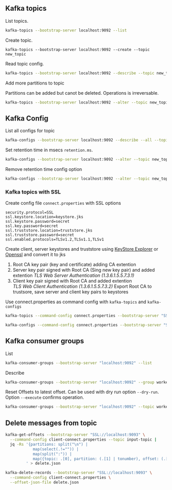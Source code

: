 ## Kafka topics

List topics.

```bash
kafka-topics --bootstrap-server localhost:9092 --list
```

Create topic.

```bahs
kafka-topics --bootstrap-server localhost:9092 --create --topic new_topic
```

Read topic config.

```bash
kafka-topics --bootstrap-server localhost:9092 --describe --topic new_topic
```

Add more partitions to topic

Partitions can be added but canot be deleted. Operations is irreversable.

```bash
kafka-topics --bootstrap-server localhost:9092 --alter --topic new_topic --partitions 4
```

## Kafka Config

List all configs for topic

```bash
kafka-configs --bootstrap-server localhost:9092 --describe --all --topic new_topic
```

Set retention time in msecs `retention.ms`.

```bash
kafka-configs --bootstrap-server localhost:9092 --alter --topic new_topic --add-config retention.ms=10000
```

Remove retention time config option

```bash
kafka-configs --bootstrap-server localhost:9092 --alter --topic new_topic --delete-config retention.ms
```

### Kafka topics with SSL

Create config file `connect.properties` with SSL options

```properties
security.protocol=SSL
ssl.keystore.location=keystore.jks
ssl.keystore.password=secret
ssl.key.password=secret
ssl.truststore.location=truststore.jks
ssl.truststore.password=secret
ssl.enabled.protocols=TLSv1.2,TLSv1.1,TLSv1
```

Create client, server keystores and truststore using [KeyStore Explorer](https://keystore-explorer.org/) or [Openssl](https://github.com/iliadmitriev/openssl-scripts) and convert it to jks

1. Root CA key pair (key and certificate) adding CA extention
2. Server key pair signed with Root CA (Sing new key pair) and added extention _TLS Web Server Authentication (1.3.6.1.5.5.7.3.1)_
3. Client key pair signed with Root CA and added extention _TLS Web Client Authentication (1.3.6.1.5.5.7.3.2)_
   Export Root CA to trustsore, save server and client key pairs to keystores

Use connect.properties as command config with `kafka-topics` and `kafka-configs`

```bash
kafka-topics --command-config connect.properties --bootstrap-server "SSL://localhost:9093" --list
```

```bash
kafka-configs --command-config connect.properties --bootstrap-server "SSL://localhost:9093" --describe --all --topic new_topic
```

## Kafka consumer groups

List

```bash
kafka-consumer-groups --bootstrap-server "localhost:9092" --list
```

Describe

```bash
kafka-consumer-groups --bootstrap-server "localhost:9092" --group worker-group --describe
```

Reset Offsets to latest offset. Can be used with dry run option `--dry-run`.
Option `--execute` confirms operation.

```bash
kafka-consumer-groups --bootstrap-server "localhost:9092" --topic worker-queue --group worker-group --reset-offsets --to-latest --execute
```

## Delete messages from topic

```bash
kafka-get-offsets --bootstrap-server "SSL://localhost:9093" \
  --command-config client-connect.properties --topic input-topic |
  jq -Rs '{partitions: split("\n") |
            map(select(.!="")) |
            map(split(":")) |
            map({topic: .[0], partition: (.[1] | tonumber), offset: (.[2] | tonumber)}) }
         ' > delete.json

kafka-delete-records --bootstrap-server "SSL://localhost:9093" \
  --command-config client-connect.properties \
  --offset-json-file delete.json

```
